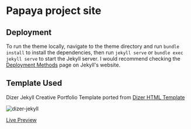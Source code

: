 # Papaya project site

## Deployment

To run the theme locally, navigate to the theme directory and run `bundle install` to install the dependencies, then run `jekyll serve` or `bundle exec jekyll serve` to start the Jekyll server.
I would recommend checking the [Deployment Methods](https://jekyllrb.com/docs/deployment-methods/) page on Jekyll's website.

## Template Used
Dizer Jekyll Creative Portfolio Template ported from [Dizer HTML Template](https://themefisher.com/products/dizer/)

![dizer-jekyll](https://demo.themefisher.com/thumbnails/dizer.png)

[Live Preview](http://demo.themefisher.com/dizer-jekyll/)